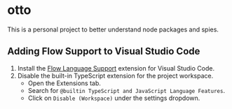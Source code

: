 # otto

This is a personal project to better understand node packages and spies.

## Adding Flow Support to Visual Studio Code

1. Install the [Flow Language Support](https://marketplace.visualstudio.com/items?itemName=flowtype.flow-for-vscode) extension for Visual Studio Code.
2. Disable the built-in TypeScript extension for the project workspace.
   - Open the Extensions tab.
   - Search for `@builtin TypeScript and JavaScript Language Features`.
   - Click on `Disable (Workspace)` under the settings dropdown.
